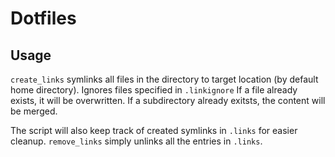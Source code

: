 # Dotfiles

## Usage
`create_links` symlinks all files in the directory to target location (by default home directory). Ignores files specified in `.linkignore`
If a file already exists, it will be overwritten. If a subdirectory already exitsts, the content will be merged.

The script will also keep track of created symlinks in `.links` for easier cleanup. `remove_links` simply unlinks all the entries in `.links`.

